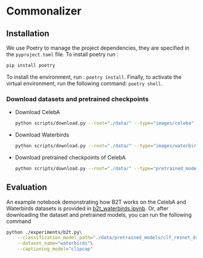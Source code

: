 # Commonalizer

## Installation

We use Poetry to manage the project dependencies, they are specified in the `pyproject.toml` file. To install poetry run :

```bash
pip install poetry
```

To install the environment, run : `poetry install`. Finally, to activate the virtual environment, run the following command: `poetry shell`.

### Download datasets and pretrained checkpoints

- Download CelebA

    ```bash
    python scripts/download.py --root="./data/" --type="images/celeba"
    ```

- Download Waterbirds

    ```bash
    python scripts/download.py --root="./data/" --type="images/waterbirds"
    ```

- Download pretrained checkpoints of CelebA

    ```bash
    python scripts/download.py --root="./data/" --type="pretrained_models"
    ```

## Evaluation

An example notebook demonstrating how B2T works on the CelebA and Waterbirds datasets is provided in [b2t_waterbirds.ipynb](https://colab.research.google.com/gist/badrmarani/cf49ac83016da8bf4f1256dc8ddb6591/b2t_waterbirds.ipynb). Or, after downloading the dataset and pretrained models, you can run the following command

```bash
python ./experiments/b2t.py\
    --classification_model_path="./data/pretrained_models/clf_resnet_dro_waterbirds.pth"\
    --dataset_name="waterbirds"\
    --captioning_model="clipcap"
```

